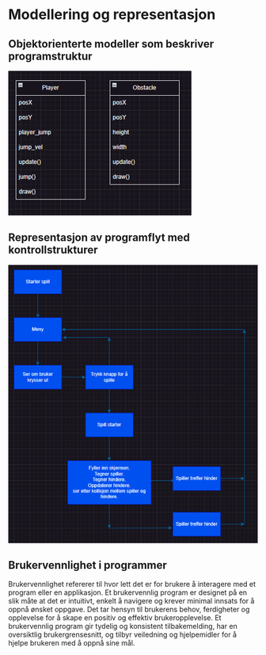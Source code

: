 # Modellering og representasjon

## Objektorienterte modeller som beskriver programstruktur

![](diagram.png)

## Representasjon av programflyt med kontrollstrukturer

![](flyt_diagram.png)

## Brukervennlighet i programmer
Brukervennlighet refererer til hvor lett det er for brukere å interagere med et program eller en applikasjon. Et brukervennlig program er designet på en slik måte at det er intuitivt, enkelt å navigere og krever minimal innsats for å oppnå ønsket oppgave. Det tar hensyn til brukerens behov, ferdigheter og opplevelse for å skape en positiv og effektiv brukeropplevelse. Et brukervennlig program gir tydelig og konsistent tilbakemelding, har en oversiktlig brukergrensesnitt, og tilbyr veiledning og hjelpemidler for å hjelpe brukeren med å oppnå sine mål.
